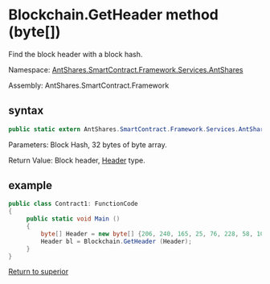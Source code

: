 # Blockchain.GetHeader method (byte[])

Find the block header with a block hash.

Namespace: [AntShares.SmartContract.Framework.Services.AntShares](../../AntShares.md)

Assembly: AntShares.SmartContract.Framework

## syntax

```c#
public static extern AntShares.SmartContract.Framework.Services.AntShares.Header GetHeader (byte[] hash)
```

Parameters: Block Hash, 32 bytes of byte array.

Return Value: Block header, [Header](../Header.md) type.

## example

```c#
public class Contract1: FunctionCode
{
     public static void Main ()
     {
         byte[] Header = new byte[] {206, 240, 165, 25, 76, 228, 58, 100, 117, 184, 213, 171, 61, 96, 34, 234, 129, 116, 60, 71, 11, 231, 143, 195, 123, 5, 190, 250, 182, 14, 152};
         Header bl = Blockchain.GetHeader (Header);
     }
}
```



[Return to superior](../Blockchain.md)
